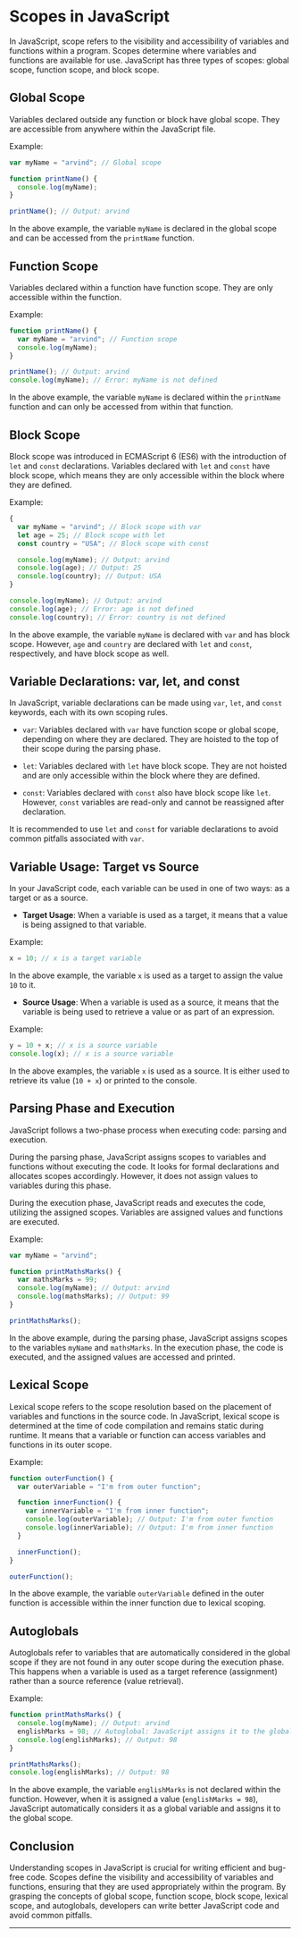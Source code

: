 # Scopes in JavaScript

In JavaScript, scope refers to the visibility and accessibility of variables and functions within a program. Scopes determine where variables and functions are available for use. JavaScript has three types of scopes: global scope, function scope, and block scope.

## Global Scope

Variables declared outside any function or block have global scope. They are accessible from anywhere within the JavaScript file.

Example:

```javascript
var myName = "arvind"; // Global scope

function printName() {
  console.log(myName);
}

printName(); // Output: arvind
```

In the above example, the variable `myName` is declared in the global scope and can be accessed from the `printName` function.

## Function Scope

Variables declared within a function have function scope. They are only accessible within the function.

Example:

```javascript
function printName() {
  var myName = "arvind"; // Function scope
  console.log(myName);
}

printName(); // Output: arvind
console.log(myName); // Error: myName is not defined
```

In the above example, the variable `myName` is declared within the `printName` function and can only be accessed from within that function.

## Block Scope

Block scope was introduced in ECMAScript 6 (ES6) with the introduction of `let` and `const` declarations. Variables declared with `let` and `const` have block scope, which means they are only accessible within the block where they are defined.

Example:

```javascript
{
  var myName = "arvind"; // Block scope with var
  let age = 25; // Block scope with let
  const country = "USA"; // Block scope with const

  console.log(myName); // Output: arvind
  console.log(age); // Output: 25
  console.log(country); // Output: USA
}

console.log(myName); // Output: arvind
console.log(age); // Error: age is not defined
console.log(country); // Error: country is not defined
```

In the above example, the variable `myName` is declared with `var` and has block scope. However, `age` and `country` are declared with `let` and `const`, respectively, and have block scope as well.

## Variable Declarations: var, let, and const

In JavaScript, variable declarations can be made using `var`, `let`, and `const` keywords, each with its own scoping rules.

- `var`: Variables declared with `var` have function scope or global scope, depending on where they are declared. They are hoisted to the top of their scope during the parsing phase.

- `let`: Variables declared with `let` have block scope. They are not hoisted and are only accessible within the block where they are defined.

- `const`: Variables declared with `const` also have block scope like `let`. However, `const` variables are read-only and cannot be reassigned after declaration.

It is recommended to use `let` and `const` for variable declarations to avoid common pitfalls associated with `var`.

## Variable Usage: Target vs Source

In your JavaScript code, each variable can be used in one of two ways: as a target or as a source.

- **Target Usage**: When a variable is used as a target, it means that a value is being assigned to that variable.

Example:

```javascript
x = 10; // x is a target variable
```

In the above example, the variable `x` is used as a target to assign the value `10` to it.

- **Source Usage**: When a variable is used as a source, it means that the variable is being used to retrieve a value or as part of an expression.

Example:

```javascript
y = 10 + x; // x is a source variable
console.log(x); // x is a source variable
```

In the above examples, the variable `x` is used as a source. It is either used to retrieve its value (`10 + x`) or printed to the console.

## Parsing Phase and Execution

JavaScript follows a two-phase process when executing code: parsing and execution.

During the parsing phase, JavaScript assigns scopes to variables and functions without executing the code. It looks for formal declarations and allocates scopes accordingly. However, it does not assign values to variables during this phase.

During the execution phase, JavaScript reads and executes the code, utilizing the assigned scopes. Variables are assigned values and functions are executed.

Example:

```javascript
var myName = "arvind";

function printMathsMarks() {
  var mathsMarks = 99;
  console.log(myName); // Output: arvind
  console.log(mathsMarks); // Output: 99
}

printMathsMarks();
```

In the above example, during the parsing phase, JavaScript assigns scopes to the variables `myName` and `mathsMarks`. In the execution phase, the code is executed, and the assigned values are accessed and printed.

## Lexical Scope

Lexical scope refers to the scope resolution based on the placement of variables and functions in the source code. In JavaScript, lexical scope is determined at the time of code compilation and remains static during runtime. It means that a variable or function can access variables and functions in its outer scope.

Example:

```javascript
function outerFunction() {
  var outerVariable = "I'm from outer function";

  function innerFunction() {
    var innerVariable = "I'm from inner function";
    console.log(outerVariable); // Output: I'm from outer function
    console.log(innerVariable); // Output: I'm from inner function
  }

  innerFunction();
}

outerFunction();
```

In the above example, the variable `outerVariable` defined in the outer function is accessible within the inner function due to lexical scoping.

## Autoglobals

Autoglobals refer to variables that are automatically considered in the global scope if they are not found in any outer scope during the execution phase. This happens when a variable is used as a target reference (assignment) rather than a source reference (value retrieval).

Example:

```javascript
function printMathsMarks() {
  console.log(myName); // Output: arvind
  englishMarks = 98; // Autoglobal: JavaScript assigns it to the global scope
  console.log(englishMarks); // Output: 98
}

printMathsMarks();
console.log(englishMarks); // Output: 98
```

In the above example, the variable `englishMarks` is not declared within the function. However, when it is assigned a value (`englishMarks = 98`), JavaScript automatically considers it as a global variable and assigns it to the global scope.

## Conclusion

Understanding scopes in JavaScript is crucial for writing efficient and bug-free code. Scopes define the visibility and accessibility of variables and functions, ensuring that they are used appropriately within the program. By grasping the concepts of global scope, function scope, block scope, lexical scope, and autoglobals, developers can write better JavaScript code and avoid common pitfalls.

---
